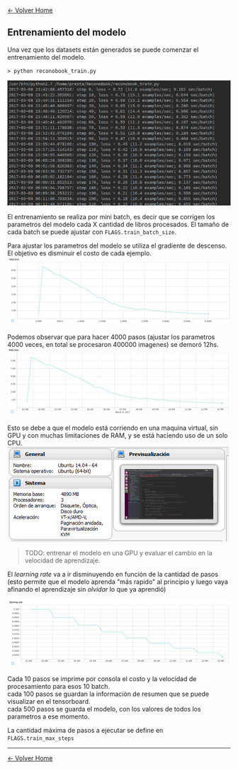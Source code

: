 [<- Volver Home](../README.md)  

## Entrenamiento del modelo

Una vez que los datasets están generados se puede comenzar el entrenamiento del modelo.

```shell
> python reconobook_train.py
```

![Entrenamiento](./img/entrenamiento5.png "Entrenamiento")  


El entrenamiento se realiza por mini batch, es decir que se corrigen los parametros del modelo cada X cantidad de libros procesados. El tamaño de cada batch se puede ajustar con `FLAGS.train_batch_size`.

Para ajustar los parametros del modelo se utiliza el gradiente de descenso. El objetivo es disminuir el costo de cada ejemplo.  
![Entrenamiento](./img/entrenamiento2.jpg "Entrenamiento")  

Podemos observar que para hacer 4000 pasos (ajustar los parametros 4000 veces, en total se procesaron 400000 imagenes) se demoró 12hs.  
![Entrenamiento](./img/entrenamiento1.jpg "Entrenamiento")  

Esto se debe a que el modelo está corriendo en una maquina virtual, sin GPU y con muchas limitaciones de RAM, y se está haciendo uso de un solo CPU.  
![Entrenamiento](./img/entrenamiento4.png "Entrenamiento")  

> TODO: entrenar el modelo en una GPU y evaluar el cambio en la velocidad de aprendizaje. 

El *learning rate* va a ir disminuyendo en función de la cantidad de pasos (esto permite que el modelo aprenda "más rapido" al principio y luego vaya afinando el aprendizaje sin *olvidar* lo que ya aprendió)

![Entrenamiento](./img/entrenamiento3.jpg "Entrenamiento")  


Cada 10 pasos se imprime por consola el costo y la velocidad de procesamiento para esos 10 batch.  
cada 100 pasos se guardan la informaciòn de resumen que se puede visualizar en el tensorboard.  
cada 500 pasos se guarda el modelo, con los valores de todos los parametros a ese momento.  

La cantidad máxima de pasos a ejecutar se define en `FLAGS.train_max_steps`


***
[<- Volver Home](../README.md)
